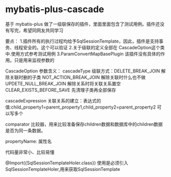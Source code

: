 # mybatis-plus-cascade
基于 mybatis-plus 做了一级联保存的插件，里面里面包含了测试用例。插件还没有写完，希望同网友共同学习

要点：
1.插件所有的执行过程均给予SqlSessionTemplate，因此，插件是支持事务、线程安全的。这个可以验证
2.关于级联的定义全部在 CascadeOption这个类中.使用方式参考测试用例
3.ParamConvertMapBasePlugin 该插件没有具体的作用。只是用来监视参数的

CascadeOption
参数含义：
cascadeType 级联方式：DELETE_BREAK_JOIN 解除关联时删的子类
                     NOT_ACTION_BREAK_JOIN 解除关联时什么也不做
                     UPDETE_NULL_BREAK_JOIN 解除关系时将关联关系置空
                     CLEAR_EXISTS_BEFORE_SAVE 先清理子类再全部保存



cascadeExpression 关联关系的建立：表达式的值:child_property1=parent_property1,child_property2=parent_property2 可以写多个

comparator 比较器，用来比较准备保存children数据和数据库中的children数据是否为同一条数据。

propertyName: 属性名

代码量非常小、比较易懂

@Import({SqlSessionTemplateHoler.class})
使用是必须引入SqlSessionTemplateHoler,用来获取SqlSessionTemplate
